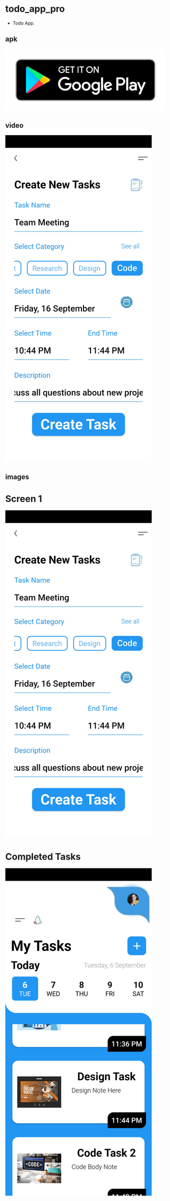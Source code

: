 # todo_app_pro

* Todo App.
## apk
[![apk](assets_github/google%20play.png)](https://github.com/the-best-is-best/todo_app_pro_mina/releases/download/v1.0.2/app.apk)



## video

[<img src="assets_github/1.jpg">](https://youtu.be/IgzEWMFqnmE
 "Now in Android: 21 or above")

 
## images
# Screen 1
![Todo App1](assets_github/1.jpg)
# Completed Tasks
![Todo App2](assets_github/2.jpg)


